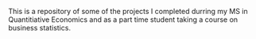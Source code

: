 This is a repository of some of the projects I completed durring my MS in Quantitiative Economics and as a part time student taking a course on business statistics.

